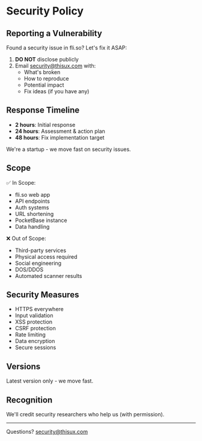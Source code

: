 # Security Policy

## Reporting a Vulnerability

Found a security issue in fli.so? Let's fix it ASAP:

1. **DO NOT** disclose publicly
2. Email security@thisux.com with:
   - What's broken
   - How to reproduce
   - Potential impact
   - Fix ideas (if you have any)

## Response Timeline

- **2 hours**: Initial response
- **24 hours**: Assessment & action plan
- **48 hours**: Fix implementation target

We're a startup - we move fast on security issues.

## Scope

✅ In Scope:
- fli.so web app
- API endpoints
- Auth systems
- URL shortening
- PocketBase instance
- Data handling

❌ Out of Scope:
- Third-party services
- Physical access required
- Social engineering
- DOS/DDOS
- Automated scanner results

## Security Measures

- HTTPS everywhere
- Input validation
- XSS protection
- CSRF protection
- Rate limiting
- Data encryption
- Secure sessions

## Versions

Latest version only - we move fast.

## Recognition

We'll credit security researchers who help us (with permission).

---

Questions? security@thisux.com
